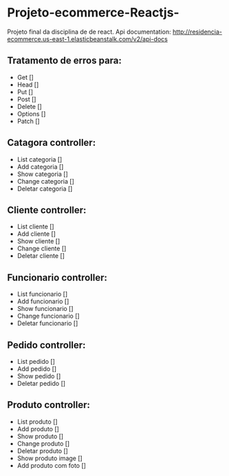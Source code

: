 # Projeto-ecommerce-Reactjs-
Projeto final da disciplina de de react. 
Api documentation: http://residencia-ecommerce.us-east-1.elasticbeanstalk.com/v2/api-docs

## Tratamento de erros para:
  * Get []
  * Head []
  * Put []
  * Post []
  * Delete []
  * Options []
  * Patch []


## Catagora controller:
  * List categoria []
  * Add categoria []
  * Show categoria []
  * Change categoria []
  * Deletar categoria []


## Cliente controller:
  * List cliente []
  * Add cliente []
  * Show cliente []
  * Change cliente []
  * Deletar cliente []


## Funcionario controller:
  * List funcionario []
  * Add funcionario []
  * Show funcionario []
  * Change funcionario []
  * Deletar funcionario []
  

## Pedido controller:
  * List pedido []
  * Add pedido []
  * Show pedido []
  * Deletar pedido []
  

## Produto controller:
  * List produto []
  * Add produto []
  * Show produto []
  * Change produto []
  * Deletar produto []
  * Show produto image []
  * Add produto com foto []
